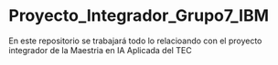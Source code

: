 # Proyecto_Integrador_Grupo7_IBM
En este repositorio se trabajará todo lo relacioando con el proyecto integrador de la Maestria en IA Aplicada del TEC
